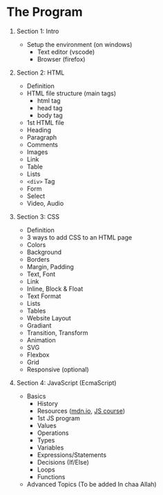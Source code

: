 # The Program

1. Section 1: Intro

   - Setup the environment (on windows)
     - Text editor (vscode)
     - Browser (firefox)

2. Section 2: HTML

   - Definition
   - HTML file structure (main tags)
     - html tag
     - head tag
     - body tag
   - 1st HTML file
   - Heading
   - Paragraph
   - Comments
   - Images
   - Link
   - Table
   - Lists
   - `<div>` Tag
   - Form
   - Select
   - Video, Audio

3. Section 3: CSS

   - Definition
   - 3 ways to add CSS to an HTML page
   - Colors
   - Background
   - Borders
   - Margin, Padding
   - Text, Font
   - Link
   - Inline, Block & Float
   - Text Format
   - Lists
   - Tables
   - Website Layout
   - Gradiant
   - Transition, Transform
   - Animation
   - SVG
   - Flexbox
   - Grid
   - Responsive (optional)

4. Section 4: JavaScript (EcmaScript)
   - Basics
     - History
     - Resources ([mdn.io](mdn.io), [JS course](https://frontendmasters.com/courses/getting-started-javascript-v2/))
     - 1st JS program
     - Values
     - Operations
     - Types
     - Variables
     - Expressions/Statements
     - Decisions (If/Else)
     - Loops
     - Functions
   - Advanced Topics (To be added In chaa Allah)
